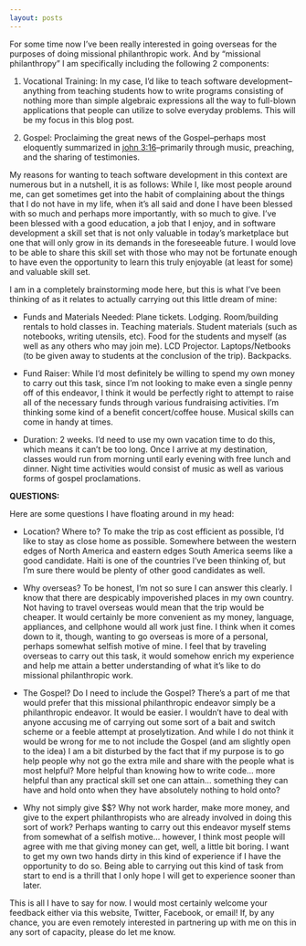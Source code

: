 ```yaml
---
layout: posts
---
```


For some time now I’ve been really interested in going overseas for the purposes of doing missional philanthropic work.  And by “missional philanthropy” I am specifically including the following 2 components:

1. Vocational Training: In my case, I’d like to teach software development–anything from teaching students how to write programs consisting of nothing more than simple algebraic expressions all the way to full-blown applications that people can utilize to solve everyday problems.  This will be my focus in this blog post.

2. Gospel: Proclaiming the great news of the Gospel–perhaps most eloquently summarized in [john 3:16](http://en.wikipedia.org/wiki/John_3_16 "John 3:16")–primarily through music, preaching, and the sharing of testimonies.

My reasons for wanting to teach software development in this context are numerous but in a nutshell, it is as follows:  While I, like most people around me, can get sometimes get into the habit of complaining about the things that I do not have in my life, when it’s all said and done I have been blessed with so much and perhaps more importantly, with so much to give.  I’ve been blessed with a good education, a  job that I enjoy, and in software development a skill set that is not only valuable in today’s marketplace but one that will only grow in its demands in the foreseeable future.  I would love to be able to share this skill set with those who may not be fortunate enough to have even the opportunity to learn this truly enjoyable (at least for some) and valuable skill set.

I am in a completely brainstorming mode here, but this is what I’ve been thinking of as it relates to actually carrying out this little dream of mine:

* Funds and Materials Needed: Plane tickets.  Lodging.  Room/building rentals to hold classes in.  Teaching materials.  Student materials (such as notebooks, writing utensils, etc).  Food for the students and myself (as well as any others who may join me).  LCD Projector.  Laptops/Netbooks (to be given away to students at the conclusion of the trip).  Backpacks.

* Fund Raiser: While I’d most definitely be willing to spend my own money to carry out this task, since I’m not looking to make even a single penny off of this endeavor, I think it would be perfectly right to attempt to raise all of the necessary funds through various fundraising activities.  I’m thinking some kind of a benefit concert/coffee house.  Musical skills can come in handy at times.

* Duration: 2 weeks.  I’d need to use my own vacation time to do this, which means it can’t be too long.  Once I arrive at my destination, classes would run from morning until early evening with free lunch and dinner.  Night time activities would consist of music as well as various forms of gospel proclamations.

__QUESTIONS:__

Here are some questions I have floating around in my head:

* Location? Where to?  To make the trip as cost efficient as possible, I’d like to stay as close home as possible.  Somewhere between the western edges of North America and eastern edges South America seems like a good candidate.  Haiti is one of the countries I’ve been thinking of, but I’m sure there would be plenty of other good candidates as well.

* Why overseas? To be honest, I’m not so sure I can answer this clearly.  I know that there are despicably impoverished places in my own country.  Not having to travel overseas would mean that the trip would be cheaper.  It would certainly be more convenient as my money, language, appliances, and cellphone would all work just fine.  I think when it comes down to it, though, wanting to go overseas is more of a personal, perhaps somewhat selfish motive of mine.  I feel that by traveling overseas to carry out this task, it would somehow enrich my experience and help me attain a better  understanding of what it’s like to do missional philanthropic work.

* The Gospel? Do I need to include the Gospel?  There’s a part of me that would prefer that this missional philanthropic endeavor simply be a philanthropic endeavor.  It would be easier.  I wouldn’t have to deal with anyone accusing me of carrying out some sort of a bait and switch scheme or a feeble attempt at proselytization.  And while I do not think it would be wrong for me to not include the Gospel (and am slightly open to the idea) I am a bit disturbed by the fact that if my purpose is to go help people why not go the extra mile and share with the people what is most helpful?  More helpful than knowing how to write code… more helpful than any practical skill set one can attain… something they can have and hold onto when they have absolutely nothing to hold onto?

* Why not simply give $$?  Why not work harder, make more money, and give to the expert philanthropists who are already involved in doing this sort of work?  Perhaps wanting to carry out this endeavor myself stems from somewhat of a selfish motive… however, I think most people will agree with me that giving money can get, well, a little bit boring.  I want to get my own two hands dirty in this kind of experience if I have the opportunity to do so.  Being able to carrying out this kind of task from start to end is a thrill that I only hope I will get to experience sooner than later.

This is all I have to say for now.  I would most certainly welcome your feedback either via this website, Twitter, Facebook, or email!  If, by any chance, you are even remotely interested in partnering up with me on this in any sort of capacity, please do let me know.
